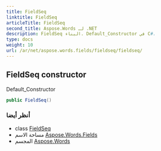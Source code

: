 ```yaml
---
title: FieldSeq
linktitle: FieldSeq
articleTitle: FieldSeq
second_title: Aspose.Words لـ .NET
description: FieldSeq البناء. Default_Constructor في C#.
type: docs
weight: 10
url: /ar/net/aspose.words.fields/fieldseq/fieldseq/
---
```

## FieldSeq constructor

Default_Constructor

```csharp
public FieldSeq()
```

### أنظر أيضا

* class [FieldSeq](../)
* مساحة الاسم [Aspose.Words.Fields](../../../aspose.words.fields/)
* المجسم [Aspose.Words](../../../)

